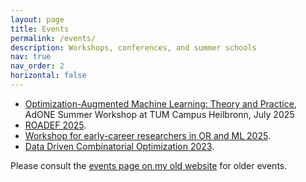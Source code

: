 ```yaml
---
layout: page
title: Events
permalink: /events/
description: Workshops, conferences, and summer schools
nav: true
nav_order: 2
horizontal: false
---
```


- [Optimization-Augmented Machine Learning: Theory and Practice](https://mgt.tum.de/events/workshop-optimization-augmented-machine-learning), AdONE Summer Workshop at TUM Campus Heilbronn, July 2025
- [ROADEF 2025](https://roadef2025.org/).
- [Workshop for early-career researchers in OR and ML 2025](https://cermics.github.io/events/2025/early_career_or_ml.html).
- [Data Driven Combinatorial Optimization 2023](2023-DataDrivenCO).

Please consult the [events page on my old website](https://cermics.enpc.fr/~parmenta/events.html) for older events.